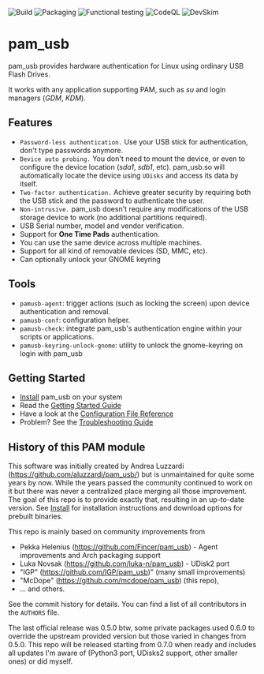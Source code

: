 ![Build](https://github.com/mcdope/pam_usb/workflows/Can%20be%20built%20successfully/badge.svg) ![Packaging](https://github.com/mcdope/pam_usb/workflows/Package%20with%20Docker%20(on%20own%20server)/badge.svg) ![Functional testing](https://github.com/mcdope/pam_usb/workflows/Build%20&%20test/badge.svg) ![CodeQL](https://github.com/mcdope/pam_usb/workflows/CodeQL/badge.svg) ![DevSkim](https://github.com/mcdope/pam_usb/workflows/DevSkim/badge.svg)


pam\_usb
========

pam\_usb provides hardware authentication for Linux using ordinary USB Flash Drives.

It works with any application supporting PAM, such as _su_ and login managers (_GDM_, _KDM_).

Features
--------

* `Password-less authentication.` Use your USB stick for authentication, don't type passwords anymore.
* `Device auto probing.` You don't need to mount the device, or even to configure the device location (_sda1_, _sdb1_, etc). pam\_usb.so will automatically locate the device using `UDisks` and access its data by itself.
* `Two-factor authentication.` Achieve greater security by requiring both the USB stick and the password to authenticate the user.
* `Non-intrusive.` pam\_usb doesn't require any modifications of the USB storage device to work (no additional partitions required).
* USB Serial number, model and vendor verification.
* Support for **One Time Pads** authentication.
* You can use the same device across multiple machines.
* Support for all kind of removable devices (SD, MMC, etc).
* Can optionally unlock your GNOME keyring

Tools
-----
* `pamusb-agent`: trigger actions (such as locking the screen) upon device authentication and removal.
* `pamusb-conf`: configuration helper.
* `pamusb-check`: integrate pam\_usb's authentication engine within your scripts or applications.
* `pamusb-keyring-unlock-gnome`: utility to unlock the gnome-keyring on login with pam_usb

Getting Started
----------------
* [Install](https://github.com/mcdope/pam_usb/wiki/Install) pam_usb on your system
* Read the [Getting Started Guide](https://github.com/mcdope/pam_usb/wiki/Getting-Started)
* Have a look at the [Configuration File Reference](https://github.com/mcdope/pam_usb/wiki/Configuration)
* Problem? See the [Troubleshooting Guide](https://github.com/mcdope/pam_usb/wiki/Troubleshooting)

History of this PAM module
----------------
This software was initially created by Andrea Luzzardi (https://github.com/aluzzardi/pam_usb/) but is
unmaintained for quite some years by now. While the years passed the community continued to work on it
but there was never a centralized place merging all those improvement. The goal of this repo is to provide
exactly that, resulting in an up-to-date version. See [Install](https://github.com/mcdope/pam_usb/wiki/Install)
for installation instructions and download options for prebuilt binaries.

This repo is mainly based on community improvements from 
 * Pekka Helenius (https://github.com/Fincer/pam_usb) - Agent improvements and Arch packaging support
 * Luka Novsak (https://github.com/luka-n/pam_usb) - UDisk2 port
 * "IGP" (https://github.com/IGP/pam_usb)" (many small improvements)
 * "McDope" (https://github.com/mcdope/pam_usb) (this repo), 
 * ... and others. 
 
See the commit history for details. You can find a list of all contributors in the `AUTHORS` file. 

The last official release was 0.5.0 btw, some private packages used 0.6.0 to override the upstream provided 
version but those varied in changes from 0.5.0. This repo will be released starting from 0.7.0 when ready
and includes all updates I'm aware of (Python3 port, UDisks2 support, other smaller ones) or did myself.

